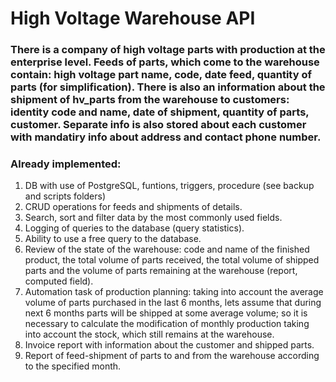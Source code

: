 # High Voltage Warehouse API

### There is a company of high voltage parts with production at the enterprise level. Feeds of parts, which come to the warehouse contain: high voltage part name, code, date feed, quantity of parts (for simplification). There is also an information about the shipment of hv_parts from the warehouse to customers: identity code and name, date of shipment, quantity of parts, customer. Separate info is also stored about each customer with mandatiry info about address and contact phone number.

### Already implemented:
1. DB with use of PostgreSQL, funtions, triggers, procedure (see backup and scripts folders)
2. CRUD operations for feeds and shipments of details.
3. Search, sort and filter data by the most commonly used fields.
3. Logging of queries to the database (query statistics).
4. Ability to use a free query to the database.
5. Review of the state of the warehouse: code and name of the finished product, the total volume of parts received, the total volume of shipped parts and the volume of parts remaining at the warehouse (report, computed field).
6. Automation task of production planning: taking into account the average volume of parts purchased in the last 6 months, lets assume that during next 6 months parts will  be shipped at some average volume; so it is necessary to calculate the modification of monthly production taking into account the stock, which still remains at the warehouse.
7. Invoice report with information about the customer and shipped parts.
8. Report of feed-shipment of parts to and from the warehouse according to the specified month.